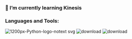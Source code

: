 ### 🥦 I’m currently learning Kinesis

### Languages and Tools:
![1200px-Python-logo-notext svg](https://user-images.githubusercontent.com/106376020/170677005-b64d0fd8-7316-4820-9428-4d2a367b031e.png)
![download](https://user-images.githubusercontent.com/106376020/170677106-6bb95185-c450-4c50-847a-3ba38026b63b.png)
![download](https://user-images.githubusercontent.com/106376020/170677152-c092d03f-aeff-4f81-a385-56aaa1699ae1.png)

<!--
**nontapat-s/nontapat-s** is a ✨ _special_ ✨ repository because its `README.md` (this file) appears on your GitHub profile.

Here are some ideas to get you started:

- 🔭 I’m currently working on ...
- 🌱 I’m currently learning ...
- 👯 I’m looking to collaborate on ...
- 🤔 I’m looking for help with ...
- 💬 Ask me about ...
- 📫 How to reach me: ...
- 😄 Pronouns: ...
- ⚡ Fun fact: ...
-->
